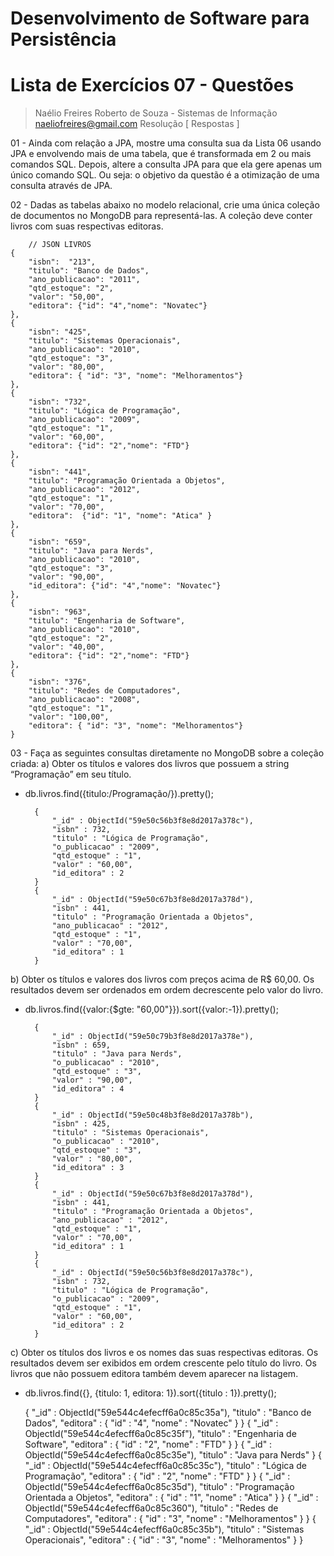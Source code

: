 # Desenvolvimento de Software para Persistência

# Lista de Exercícios 07 - Questões

> Naélio Freires Roberto de Souza - Sistemas de Informação
> naeliofreires@gmail.com
> Resolução [ Respostas ]

01 - Ainda com relação a JPA, mostre uma consulta sua da Lista 06 usando JPA e     envolvendo mais de uma tabela, que é transformada em 2 ou mais comandos SQL. Depois, altere a consulta JPA para que ela gere apenas um único comando SQL. Ou seja: o objetivo da questão é a otimização de uma consulta através de JPA.

02 -  Dadas as tabelas abaixo no modelo relacional, crie uma única coleção de documentos no MongoDB para representá-las. A coleção deve conter livros com suas respectivas editoras. 

        // JSON LIVROS
    { 
        "isbn":  "213", 
        "titulo": "Banco de Dados", 
        "ano_publicacao": "2011", 
        "qtd_estoque": "2", 
        "valor": "50,00",  
        "editora": {"id": "4","nome": "Novatec"}
    },
    {
        "isbn": "425", 
        "titulo": "Sistemas Operacionais", 
        "ano_publicacao": "2010", 
        "qtd_estoque": "3", 
        "valor": "80,00",  
        "editora": { "id": "3", "nome": "Melhoramentos"}
    },
    {
        "isbn": "732", 
        "titulo": "Lógica de Programação", 
        "ano_publicacao": "2009", 
        "qtd_estoque": "1", 
        "valor": "60,00",  
        "editora": {"id": "2","nome": "FTD"}
    },
    {
        "isbn": "441", 
        "titulo": "Programação Orientada a Objetos", 
        "ano_publicacao": "2012", 
        "qtd_estoque": "1", 
        "valor": "70,00",  
        "editora":  {"id": "1", "nome": "Atica" }
    },
    {
        "isbn": "659", 
        "titulo": "Java para Nerds", 
        "ano_publicacao": "2010", 
        "qtd_estoque": "3", 
        "valor": "90,00",  
        "id_editora": {"id": "4","nome": "Novatec"}
    },
    {
        "isbn": "963", 
        "titulo": "Engenharia de Software", 
        "ano_publicacao": "2010", 
        "qtd_estoque": "2", 
        "valor": "40,00",  
        "editora": {"id": "2","nome": "FTD"}
    },
    {
        "isbn": "376", 
        "titulo": "Redes de Computadores", 
        "ano_publicacao": "2008", 
        "qtd_estoque": "1", 
        "valor": "100,00", 
        "editora": { "id": "3", "nome": "Melhoramentos"}
    }

03 - Faça as seguintes consultas diretamente no MongoDB sobre a coleção criada:
a) Obter os títulos e valores dos livros que possuem a string “Programação” em seu título. 
- db.livros.find({titulo:/Programação/}).pretty();

        {
        	"_id" : ObjectId("59e50c56b3f8e8d2017a378c"),
        	"isbn" : 732,
        	"titulo" : "Lógica de Programação",
        	"o_publicacao" : "2009",
        	"qtd_estoque" : "1",
        	"valor" : "60,00",
        	"id_editora" : 2
        }
        {
        	"_id" : ObjectId("59e50c67b3f8e8d2017a378d"),
        	"isbn" : 441,
        	"titulo" : "Programação Orientada a Objetos",
        	"ano_publicacao" : "2012",
        	"qtd_estoque" : "1",
        	"valor" : "70,00",
        	"id_editora" : 1
        }
b) Obter os títulos e valores dos livros com preços acima de R$ 60,00. Os
resultados devem ser ordenados em ordem decrescente pelo valor do livro. 
- db.livros.find({valor:{$gte: "60,00"}}).sort({valor:-1}).pretty();

        {
        	"_id" : ObjectId("59e50c79b3f8e8d2017a378e"),
        	"isbn" : 659,
        	"titulo" : "Java para Nerds",
        	"o_publicacao" : "2010",
        	"qtd_estoque" : "3",
        	"valor" : "90,00",
        	"id_editora" : 4
        }
        {
        	"_id" : ObjectId("59e50c48b3f8e8d2017a378b"),
        	"isbn" : 425,
        	"titulo" : "Sistemas Operacionais",
        	"o_publicacao" : "2010",
        	"qtd_estoque" : "3",
        	"valor" : "80,00",
        	"id_editora" : 3
        }
        {
        	"_id" : ObjectId("59e50c67b3f8e8d2017a378d"),
        	"isbn" : 441,
        	"titulo" : "Programação Orientada a Objetos",
        	"ano_publicacao" : "2012",
        	"qtd_estoque" : "1",
        	"valor" : "70,00",
        	"id_editora" : 1
        }
        {
        	"_id" : ObjectId("59e50c56b3f8e8d2017a378c"),
        	"isbn" : 732,
        	"titulo" : "Lógica de Programação",
        	"o_publicacao" : "2009",
        	"qtd_estoque" : "1",
        	"valor" : "60,00",
        	"id_editora" : 2
        }

c) Obter os títulos dos livros e os nomes das suas respectivas editoras. Os resultados devem ser exibidos em ordem crescente pelo título do livro. Os livros que não possuem editora também devem aparecer na listagem. 

-   db.livros.find({}, {titulo: 1, editora: 1}).sort({titulo : 1}).pretty();

    
    {
    	"_id" : ObjectId("59e544c4efecff6a0c85c35a"),
    	"titulo" : "Banco de Dados",
    	"editora" : {
    		"id" : "4",
    		"nome" : "Novatec"
    	}
    }
    {
    	"_id" : ObjectId("59e544c4efecff6a0c85c35f"),
    	"titulo" : "Engenharia de Software",
    	"editora" : {
    		"id" : "2",
    		"nome" : "FTD"
    	}
    }
    {
    	"_id" : ObjectId("59e544c4efecff6a0c85c35e"),
    	"titulo" : "Java para Nerds"
    }
    {
    	"_id" : ObjectId("59e544c4efecff6a0c85c35c"),
    	"titulo" : "Lógica de Programação",
    	"editora" : {
    		"id" : "2",
    		"nome" : "FTD"
    	}
    }
    {
    	"_id" : ObjectId("59e544c4efecff6a0c85c35d"),
    	"titulo" : "Programação Orientada a Objetos",
    	"editora" : {
    		"id" : "1",
    		"nome" : "Atica"
    	}
    }
    {
    	"_id" : ObjectId("59e544c4efecff6a0c85c360"),
    	"titulo" : "Redes de Computadores",
    	"editora" : {
    		"id" : "3",
    		"nome" : "Melhoramentos"
    	}
    }
    {
    	"_id" : ObjectId("59e544c4efecff6a0c85c35b"),
    	"titulo" : "Sistemas Operacionais",
    	"editora" : {
    		"id" : "3",
    		"nome" : "Melhoramentos"
    	}
    }




